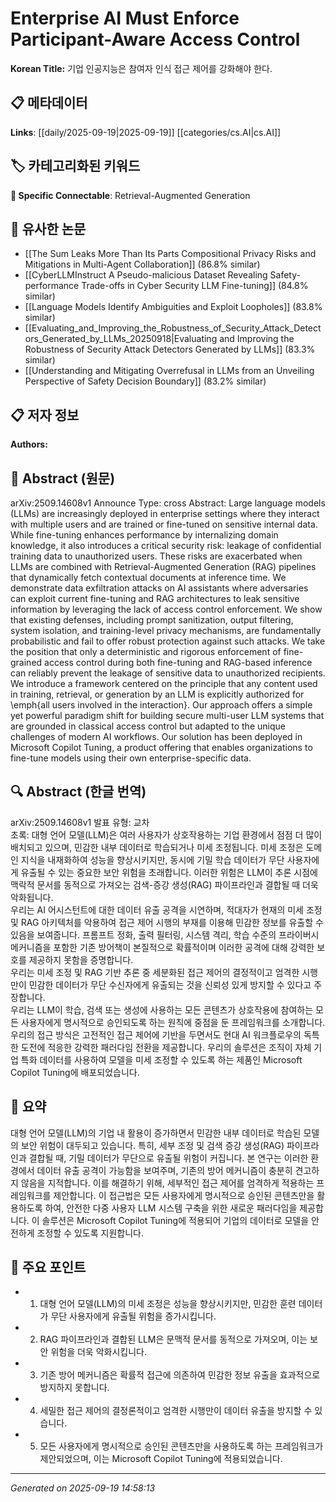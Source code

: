 
# Enterprise AI Must Enforce Participant-Aware Access Control

**Korean Title:** 기업 인공지능은 참여자 인식 접근 제어를 강화해야 한다.

## 📋 메타데이터

**Links**: [[daily/2025-09-19|2025-09-19]] [[categories/cs.AI|cs.AI]]

## 🏷️ 카테고리화된 키워드
**🔗 Specific Connectable**: Retrieval-Augmented Generation

## 🔗 유사한 논문
- [[The Sum Leaks More Than Its Parts Compositional Privacy Risks and Mitigations in Multi-Agent Collaboration]] (86.8% similar)
- [[CyberLLMInstruct A Pseudo-malicious Dataset Revealing Safety-performance Trade-offs in Cyber Security LLM Fine-tuning]] (84.8% similar)
- [[Language Models Identify Ambiguities and Exploit Loopholes]] (83.8% similar)
- [[Evaluating_and_Improving_the_Robustness_of_Security_Attack_Detectors_Generated_by_LLMs_20250918|Evaluating and Improving the Robustness of Security Attack Detectors Generated by LLMs]] (83.3% similar)
- [[Understanding and Mitigating Overrefusal in LLMs from an Unveiling Perspective of Safety Decision Boundary]] (83.2% similar)

## 📋 저자 정보

**Authors:** 

## 📄 Abstract (원문)

arXiv:2509.14608v1 Announce Type: cross 
Abstract: Large language models (LLMs) are increasingly deployed in enterprise settings where they interact with multiple users and are trained or fine-tuned on sensitive internal data. While fine-tuning enhances performance by internalizing domain knowledge, it also introduces a critical security risk: leakage of confidential training data to unauthorized users. These risks are exacerbated when LLMs are combined with Retrieval-Augmented Generation (RAG) pipelines that dynamically fetch contextual documents at inference time.
  We demonstrate data exfiltration attacks on AI assistants where adversaries can exploit current fine-tuning and RAG architectures to leak sensitive information by leveraging the lack of access control enforcement. We show that existing defenses, including prompt sanitization, output filtering, system isolation, and training-level privacy mechanisms, are fundamentally probabilistic and fail to offer robust protection against such attacks.
  We take the position that only a deterministic and rigorous enforcement of fine-grained access control during both fine-tuning and RAG-based inference can reliably prevent the leakage of sensitive data to unauthorized recipients.
  We introduce a framework centered on the principle that any content used in training, retrieval, or generation by an LLM is explicitly authorized for \emph{all users involved in the interaction}. Our approach offers a simple yet powerful paradigm shift for building secure multi-user LLM systems that are grounded in classical access control but adapted to the unique challenges of modern AI workflows. Our solution has been deployed in Microsoft Copilot Tuning, a product offering that enables organizations to fine-tune models using their own enterprise-specific data.

## 🔍 Abstract (한글 번역)

arXiv:2509.14608v1 발표 유형: 교차  
초록: 대형 언어 모델(LLM)은 여러 사용자가 상호작용하는 기업 환경에서 점점 더 많이 배치되고 있으며, 민감한 내부 데이터로 학습되거나 미세 조정됩니다. 미세 조정은 도메인 지식을 내재화하여 성능을 향상시키지만, 동시에 기밀 학습 데이터가 무단 사용자에게 유출될 수 있는 중요한 보안 위험을 초래합니다. 이러한 위험은 LLM이 추론 시점에 맥락적 문서를 동적으로 가져오는 검색-증강 생성(RAG) 파이프라인과 결합될 때 더욱 악화됩니다.  
우리는 AI 어시스턴트에 대한 데이터 유출 공격을 시연하며, 적대자가 현재의 미세 조정 및 RAG 아키텍처를 악용하여 접근 제어 시행의 부재를 이용해 민감한 정보를 유출할 수 있음을 보여줍니다. 프롬프트 정화, 출력 필터링, 시스템 격리, 학습 수준의 프라이버시 메커니즘을 포함한 기존 방어책이 본질적으로 확률적이며 이러한 공격에 대해 강력한 보호를 제공하지 못함을 증명합니다.  
우리는 미세 조정 및 RAG 기반 추론 중 세분화된 접근 제어의 결정적이고 엄격한 시행만이 민감한 데이터가 무단 수신자에게 유출되는 것을 신뢰성 있게 방지할 수 있다고 주장합니다.  
우리는 LLM이 학습, 검색 또는 생성에 사용하는 모든 콘텐츠가 상호작용에 참여하는 모든 사용자에게 명시적으로 승인되도록 하는 원칙에 중점을 둔 프레임워크를 소개합니다. 우리의 접근 방식은 고전적인 접근 제어에 기반을 두면서도 현대 AI 워크플로우의 독특한 도전에 적응한 강력한 패러다임 전환을 제공합니다. 우리의 솔루션은 조직이 자체 기업 특화 데이터를 사용하여 모델을 미세 조정할 수 있도록 하는 제품인 Microsoft Copilot Tuning에 배포되었습니다.

## 📝 요약

대형 언어 모델(LLM)의 기업 내 활용이 증가하면서 민감한 내부 데이터로 학습된 모델의 보안 위험이 대두되고 있습니다. 특히, 세부 조정 및 검색 증강 생성(RAG) 파이프라인과 결합될 때, 기밀 데이터가 무단으로 유출될 위험이 커집니다. 본 연구는 이러한 환경에서 데이터 유출 공격이 가능함을 보여주며, 기존의 방어 메커니즘이 충분히 견고하지 않음을 지적합니다. 이를 해결하기 위해, 세부적인 접근 제어를 엄격하게 적용하는 프레임워크를 제안합니다. 이 접근법은 모든 사용자에게 명시적으로 승인된 콘텐츠만을 활용하도록 하여, 안전한 다중 사용자 LLM 시스템 구축을 위한 새로운 패러다임을 제공합니다. 이 솔루션은 Microsoft Copilot Tuning에 적용되어 기업의 데이터로 모델을 안전하게 조정할 수 있도록 지원합니다.

## 🎯 주요 포인트

- 1. 대형 언어 모델(LLM)의 미세 조정은 성능을 향상시키지만, 민감한 훈련 데이터가 무단 사용자에게 유출될 위험을 증가시킵니다.

- 2. RAG 파이프라인과 결합된 LLM은 문맥적 문서를 동적으로 가져오며, 이는 보안 위험을 더욱 악화시킵니다.

- 3. 기존 방어 메커니즘은 확률적 접근에 의존하여 민감한 정보 유출을 효과적으로 방지하지 못합니다.

- 4. 세밀한 접근 제어의 결정론적이고 엄격한 시행만이 데이터 유출을 방지할 수 있습니다.

- 5. 모든 사용자에게 명시적으로 승인된 콘텐츠만을 사용하도록 하는 프레임워크가 제안되었으며, 이는 Microsoft Copilot Tuning에 적용되었습니다.

---

*Generated on 2025-09-19 14:58:13*